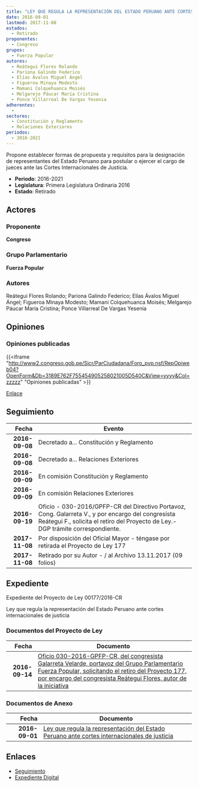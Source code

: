```yaml
---
title: "LEY QUE REGULA LA REPRESENTACIÓN DEL ESTADO PERUANO ANTE CORTES INTERNACIONALES DE JUSTICIA"
date: 2016-09-01
lastmod: 2017-11-08
estados: 
  - Retirado
proponentes: 
  - Congreso
grupos: 
  - Fuerza Popular
autores: 
  - Reátegui Flores Rolando
  - Pariona Galindo Federico
  - Elías Ávalos Miguel Ángel
  - Figueroa Minaya Modesto
  - Mamani Colquehuanca Moisés
  - Melgarejo Páucar María Cristina
  - Ponce Villarreal De Vargas Yesenia
adherentes: 
  - 
sectores: 
  - Constitución y Reglamento
  - Relaciones Exteriores
periodos: 
  - 2016-2021
---
```


Propone establecer formas de propuesta y requisitos para la designación de representantes del Estado Peruano para postular o ejercer el cargo de jueces ante las Cortes Internacionales de Justicia.

- **Periodo**: 2016-2021
- **Legislatura**: Primera Legislatura Ordinaria 2016
- **Estado**: Retirado

## Actores

### Proponente

**Congreso**

### Grupo Parlamentario

**Fuerza Popular**

### Autores

Reátegui Flores Rolando; Pariona Galindo Federico; Elías Ávalos Miguel Ángel; Figueroa Minaya Modesto; Mamani Colquehuanca Moisés; Melgarejo Páucar María Cristina; Ponce Villarreal De Vargas Yesenia


## Opiniones

### Opiniones publicadas

{{<iframe "http://www2.congreso.gob.pe/Sicr/ParCiudadana/Foro_pvp.nsf/RepOpiweb04?OpenForm&Db=3189E762F755454905258021005D540C&View=yyyy&Col=zzzzz" "Opiniones publicadas" >}}

[Enlace](http://www2.congreso.gob.pe/Sicr/ParCiudadana/Foro_pvp.nsf/RepOpiweb04?OpenForm&Db=3189E762F755454905258021005D540C&View=yyyy&Col=zzzzz)

## Seguimiento

| Fecha | Evento |
|------:|--------|
| **2016-09-08** | Decretado a... Constitución y Reglamento|
| **2016-09-08** | Decretado a... Relaciones Exteriores|
| **2016-09-09** | En comisión Constitución y Reglamento|
| **2016-09-09** | En comisión Relaciones Exteriores|
| **2016-09-19** | Oficio - 030-2016/GPFP-CR del Directivo Portavoz, Cong. Galarreta V., y por encargo del congresista Reátegui F., solicita el retiro del Proyecto de Ley.-DGP trámite correspondiente.|
| **2017-11-08** | Por disposición del Oficial Mayor - téngase por retirada el Proyecto de Ley 177|
| **2017-11-08** | Retirado por su Autor - / al Archivo 13.11.2017 (09 folios)|


## Expediente

Expediente del Proyecto de Ley 00177/2016-CR

Ley que regula la representación del Estado Peruano ante cortes internacionales de justicia


### Documentos del Proyecto de Ley

| Fecha | Documento |
|------:|--------|
| **2016-09-14** | [Oficio 030-2016-GPFP-CR, del congresista Galarreta Velarde, portavoz del Grupo Parlamentario Fuerza Popular, solicitando el retiro del Proyecto 177, por encargo del congresista Reátegui Flores, autor de la iniciativa](http://www.leyes.congreso.gob.pe/Documentos/2016_2021/Oficios/Congresistas/OFICIO-030-2016-GPFP-CR.pdf) |

### Documentos de Anexo

| Fecha | Documento |
|------:|--------|
| **2016-09-01** | [Ley que regula la representación del Estado Peruano ante cortes internacionales de justicia](http://www.leyes.congreso.gob.pe/Documentos/2016_2021/Proyectos_de_Ley_y_de_Resoluciones_Legislativas/PL0017720160901..pdf) |

## Enlaces 

- [Seguimiento](http://www2.congreso.gob.pe/Sicr/TraDocEstProc/CLProLey2016.nsf/f7fff46988ca05b1052578e100829cc7/b204059b0345c14e0525802100548620?OpenDocument)
- [Expediente Digital](http://www2.congreso.gob.pehttp://www2.congreso.gob.pe/Sicr/TraDocEstProc/CLProLey2016.nsf/f7fff46988ca05b1052578e100829cc7/b204059b0345c14e0525802100548620?OpenDocument&Click=05257FB7005EB655.eb71d0cf91d8294e05256cdf006b5706/$Body/0.1C6C)
